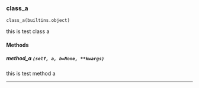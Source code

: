 ### class_a

```
class_a(builtins.object)
```

this is test class a 


#### Methods

##### method_a `(self, a, b=None, **kwargs)`

this is test method a 

---
